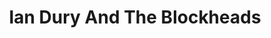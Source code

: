 ---
title: "Ian Dury And The Blockheads"
summary: "Art-pop group built around the songwriting and performance of Ian Dury and Chas Jankel . Other personnel included Norman Watt-Roy , John Turnbull , Davey Payne , Edward Speight , Geoff Castle , Mick Gallagher , Wilko Johnson ."
slug: "ian-dury-and-the-blockheads"
image: "ian-dury-and-the-blockheads.jpg"
apple_music_artist_url: "None"
wikipedia_url: "none"
---